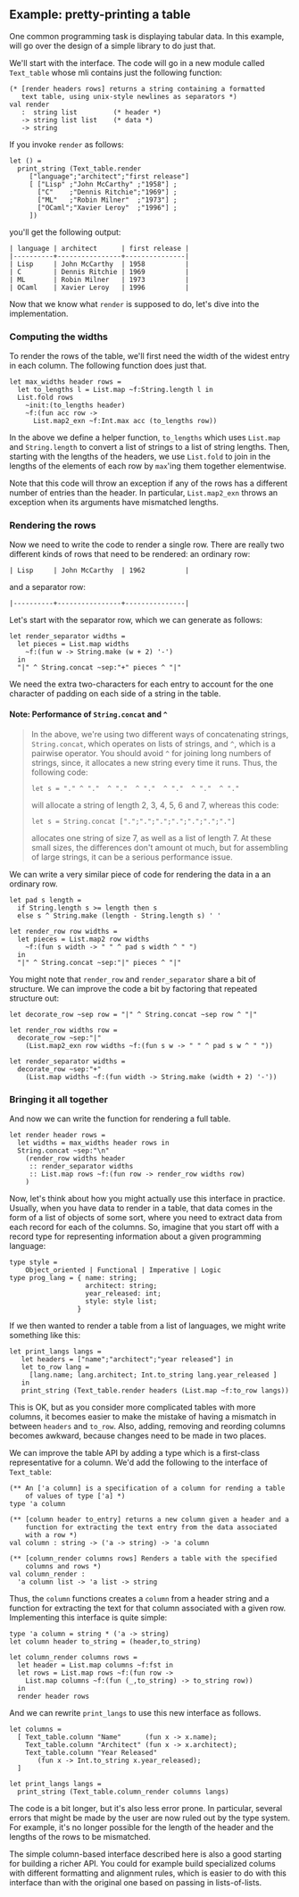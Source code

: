 ## Example: pretty-printing a table

One common programming task is displaying tabular data.  In this
example, will go over the design of a simple library to do just that.

We'll start with the interface.  The code will go in a new module
called `Text_table` whose mli contains just the following function:

~~~~~~~~~~~~~~~~~~~~~~~~~~~~~~~~~~~~~~~~~~~~~~~~~~~~~~~~~~~
(* [render headers rows] returns a string containing a formatted
   text table, using unix-style newlines as separators *)
val render
   :  string list         (* header *)
   -> string list list    (* data *)
   -> string
~~~~~~~~~~~~~~~~~~~~~~~~~~~~~~~~~~~~~~~~~~~~~~~~~~~~~~~~~~~

If you invoke `render` as follows:

~~~~~~~~~~~~~~~~~~~~~~~~~~~~~~~~~~~~~~~~~~~~~~~~~~~~~~~~~~~
let () =
  print_string (Text_table.render
     ["language";"architect";"first release"]
     [ ["Lisp" ;"John McCarthy" ;"1958"] ;
       ["C"    ;"Dennis Ritchie";"1969"] ;
       ["ML"   ;"Robin Milner"  ;"1973"] ;
       ["OCaml";"Xavier Leroy"  ;"1996"] ;
     ])
~~~~~~~~~~~~~~~~~~~~~~~~~~~~~~~~~~~~~~~~~~~~~~~~~~~~~~~~~~~

you'll get the following output:

~~~~~~~~~~~~~~~~~~~~~~~~~~~~~~~~~~~~~~~~~~~~~~~~~~~~~~~~~~~
| language | architect      | first release |
|----------+----------------+---------------|
| Lisp     | John McCarthy  | 1958          |
| C        | Dennis Ritchie | 1969          |
| ML       | Robin Milner   | 1973          |
| OCaml    | Xavier Leroy   | 1996          |
~~~~~~~~~~~~~~~~~~~~~~~~~~~~~~~~~~~~~~~~~~~~~~~~~~~~~~~~~~~

Now that we know what `render` is supposed to do, let's dive into the
implementation.

### Computing the widths

To render the rows of the table, we'll first need the width of the
widest entry in each column.  The following function does just that.

~~~~~~~~~~~~~~~~~~~~~~~~~~~~~~~~~~~~~~~~~~~~~~~~~~~~~~~~~~~
let max_widths header rows =
  let to_lengths l = List.map ~f:String.length l in
  List.fold rows
    ~init:(to_lengths header)
    ~f:(fun acc row ->
      List.map2_exn ~f:Int.max acc (to_lengths row))
~~~~~~~~~~~~~~~~~~~~~~~~~~~~~~~~~~~~~~~~~~~~~~~~~~~~~~~~~~~

In the above we define a helper function, `to_lengths` which uses
`List.map` and `String.length` to convert a list of strings to a list
of string lengths.  Then, starting with the lengths of the headers, we
use `List.fold` to join in the lengths of the elements of each row by
`max`'ing them together elementwise.


Note that this code will throw an exception if any of the rows has a
different number of entries than the header.  In particular,
`List.map2_exn` throws an exception when its arguments have mismatched
lengths.

### Rendering the rows

Now we need to write the code to render a single row.  There are
really two different kinds of rows that need to be rendered: an
ordinary row:

~~~~~~~~~~~~~~~~~~~~~~~~~~~~~~~~~~~~~~~~~~~~~~~~~~~~~~~~~~~
| Lisp     | John McCarthy  | 1962          |
~~~~~~~~~~~~~~~~~~~~~~~~~~~~~~~~~~~~~~~~~~~~~~~~~~~~~~~~~~~

and a separator row:

~~~~~~~~~~~~~~~~~~~~~~~~~~~~~~~~~~~~~~~~~~~~~~~~~~~~~~~~~~~
|----------+----------------+---------------|
~~~~~~~~~~~~~~~~~~~~~~~~~~~~~~~~~~~~~~~~~~~~~~~~~~~~~~~~~~~

Let's start with the separator row, which we can generate as follows:

~~~~~~~~~~~~~~~~~~~~~~~~~~~~~~~~~~~~~~~~~~~~~~~~~~~~~~~~~~~
let render_separator widths =
  let pieces = List.map widths
    ~f:(fun w -> String.make (w + 2) '-')
  in
  "|" ^ String.concat ~sep:"+" pieces ^ "|"
~~~~~~~~~~~~~~~~~~~~~~~~~~~~~~~~~~~~~~~~~~~~~~~~~~~~~~~~~~~

We need the extra two-characters for each entry to account for the one
character of padding on each side of a string in the table.

#### Note: Performance of `String.concat` and `^`

> In the above, we're using two different ways of concatenating
> strings, `String.concat`, which operates on lists of strings, and
> `^`, which is a pairwise operator.  You should avoid `^` for joining
> long numbers of strings, since, it allocates a new string every time
> it runs.  Thus, the following code:
>
> ~~~~~~~~~~~~~~~~~~~~~~~~~~~~~~~~~~~~~~~~~~~~~~~~~~~~~~~~~~~
> let s = "." ^ "."  ^ "."  ^ "."  ^ "."  ^ "."  ^ "."
> ~~~~~~~~~~~~~~~~~~~~~~~~~~~~~~~~~~~~~~~~~~~~~~~~~~~~~~~~~~~
>
> will allocate a string of length 2, 3, 4, 5, 6 and 7, whereas this
> code:
>
> ~~~~~~~~~~~~~~~~~~~~~~~~~~~~~~~~~~~~~~~~~~~~~~~~~~~~~~~~~~~
> let s = String.concat [".";".";".";".";".";".";"."]
> ~~~~~~~~~~~~~~~~~~~~~~~~~~~~~~~~~~~~~~~~~~~~~~~~~~~~~~~~~~~
>
> allocates one string of size 7, as well as a list of length 7.  At
> these small sizes, the differences don't amount ot much, but for
> assembling of large strings, it can be a serious performance issue.

We can write a very similar piece of code for rendering the data in a
an ordinary row.

~~~~~~~~~~~~~~~~~~~~~~~~~~~~~~~~~~~~~~~~~~~~~~~~~~~~~~~~~~~
let pad s length =
  if String.length s >= length then s
  else s ^ String.make (length - String.length s) ' '

let render_row row widths =
  let pieces = List.map2 row widths
    ~f:(fun s width -> " " ^ pad s width ^ " ")
  in
  "|" ^ String.concat ~sep:"|" pieces ^ "|"
~~~~~~~~~~~~~~~~~~~~~~~~~~~~~~~~~~~~~~~~~~~~~~~~~~~~~~~~~~~

You might note that `render_row` and `render_separator` share a bit of
structure.  We can improve the code a bit by factoring that repeated
structure out:

~~~~~~~~~~~~~~~~~~~~~~~~~~~~~~~~~~~~~~~~~~~~~~~~~~~~~~~~~~~
let decorate_row ~sep row = "|" ^ String.concat ~sep row ^ "|"

let render_row widths row =
  decorate_row ~sep:"|"
    (List.map2_exn row widths ~f:(fun s w -> " " ^ pad s w ^ " "))

let render_separator widths =
  decorate_row ~sep:"+"
    (List.map widths ~f:(fun width -> String.make (width + 2) '-'))
~~~~~~~~~~~~~~~~~~~~~~~~~~~~~~~~~~~~~~~~~~~~~~~~~~~~~~~~~~~

### Bringing it all together

And now we can write the function for rendering a full table.

~~~~~~~~~~~~~~~~~~~~~~~~~~~~~~~~~~~~~~~~~~~~~~~~~~~~~~~~~~~
let render header rows =
  let widths = max_widths header rows in
  String.concat ~sep:"\n"
    (render_row widths header
     :: render_separator widths
     :: List.map rows ~f:(fun row -> render_row widths row)
    )
~~~~~~~~~~~~~~~~~~~~~~~~~~~~~~~~~~~~~~~~~~~~~~~~~~~~~~~~~~~

Now, let's think about how you might actually use this interface in
practice.  Usually, when you have data to render in a table, that data
comes in the form of a list of objects of some sort, where you need to
extract data from each record for each of the columns.  So, imagine
that you start off with a record type for representing information
about a given programming language:

~~~~~~~~~~~~~~~~~~~~~~~~~~~~~~~~~~~~~~~~~~~~~~~~~~~~~~~~~~~
type style =
    Object_oriented | Functional | Imperative | Logic
type prog_lang = { name: string;
                   architect: string;
                   year_released: int;
                   style: style list;
                 }
~~~~~~~~~~~~~~~~~~~~~~~~~~~~~~~~~~~~~~~~~~~~~~~~~~~~~~~~~~~

If we then wanted to render a table from a list of languages, we might
write something like this:

~~~~~~~~~~~~~~~~~~~~~~~~~~~~~~~~~~~~~~~~~~~~~~~~~~~~~~~~~~~
let print_langs langs =
   let headers = ["name";"architect";"year released"] in
   let to_row lang =
     [lang.name; lang.architect; Int.to_string lang.year_released ]
   in
   print_string (Text_table.render headers (List.map ~f:to_row langs))
~~~~~~~~~~~~~~~~~~~~~~~~~~~~~~~~~~~~~~~~~~~~~~~~~~~~~~~~~~~

This is OK, but as you consider more complicated tables with more
columns, it becomes easier to make the mistake of having a mismatch in
between `headers` and `to_row`.  Also, adding, removing and reording
columns becomes awkward, because changes need to be made in two
places.

We can improve the table API by adding a type which is a first-class
representative for a column.  We'd add the following to the interface
of `Text_table`:

~~~~~~~~~~~~~~~~~~~~~~~~~~~~~~~~~~~~~~~~~~~~~~~~~~~~~~~~~~~
(** An ['a column] is a specification of a column for rending a table
    of values of type ['a] *)
type 'a column

(** [column header to_entry] returns a new column given a header and a
    function for extracting the text entry from the data associated
    with a row *)
val column : string -> ('a -> string) -> 'a column

(** [column_render columns rows] Renders a table with the specified
    columns and rows *)
val column_render :
  'a column list -> 'a list -> string
~~~~~~~~~~~~~~~~~~~~~~~~~~~~~~~~~~~~~~~~~~~~~~~~~~~~~~~~~~~

Thus, the `column` functions creates a `column` from a header string
and a function for extracting the text for that column associated with
a given row.  Implementing this interface is quite simple:

~~~~~~~~~~~~~~~~~~~~~~~~~~~~~~~~~~~~~~~~~~~~~~~~~~~~~~~~~~~
type 'a column = string * ('a -> string)
let column header to_string = (header,to_string)

let column_render columns rows =
  let header = List.map columns ~f:fst in
  let rows = List.map rows ~f:(fun row ->
    List.map columns ~f:(fun (_,to_string) -> to_string row))
  in
  render header rows
~~~~~~~~~~~~~~~~~~~~~~~~~~~~~~~~~~~~~~~~~~~~~~~~~~~~~~~~~~~

And we can rewrite `print_langs` to use this new interface as follows.

~~~~~~~~~~~~~~~~~~~~~~~~~~~~~~~~~~~~~~~~~~~~~~~~~~~~~~~~~~~
let columns =
  [ Text_table.column "Name"      (fun x -> x.name);
    Text_table.column "Architect" (fun x -> x.architect);
    Text_table.column "Year Released"
       (fun x -> Int.to_string x.year_released);
  ]

let print_langs langs =
  print_string (Text_table.column_render columns langs)
~~~~~~~~~~~~~~~~~~~~~~~~~~~~~~~~~~~~~~~~~~~~~~~~~~~~~~~~~~~

The code is a bit longer, but it's also less error prone.  In
particular, several errors that might be made by the user are now
ruled out by the type system.  For example, it's no longer possible
for the length of the header and the lengths of the rows to be
mismatched.

The simple column-based interface described here is also a good
starting for building a richer API.  You could for example build
specialized colums with different formatting and alignment rules,
which is easier to do with this interface than with the original one
based on passing in lists-of-lists.
